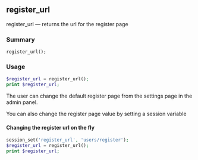## register_url

register_url — returns the url for the register page

### Summary

    register_url();

### Usage

```php
$register_url = register_url();
print $register_url;
```

The user can change the default register page from the settings page in the admin panel.

You can also change the register page value by setting a session variable

#### Changing the register url on the fly
```php
session_set('register_url', 'users/register');
$register_url = register_url();
print $register_url;
```


 
